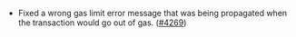 - Fixed a wrong gas limit error message that was being
  propagated when the transaction would go out of gas.
  ([\#4269](https://github.com/anoma/namada/pull/4269))